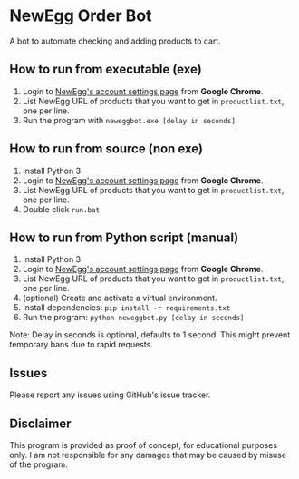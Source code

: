 # NewEgg Order Bot

A bot to automate checking and adding products to cart.

## How to run from executable (exe)

1. Login to [NewEgg's account settings page](https://secure.newegg.com/account/settings) from **Google Chrome**.
2. List NewEgg URL of products that you want to get in `productlist.txt`, one per line.
3. Run the program with `neweggbot.exe [delay in seconds]`

## How to run from source (non exe)

1. Install Python 3
2. Login to [NewEgg's account settings page](https://secure.newegg.com/account/settings) from **Google Chrome**.
3. List NewEgg URL of products that you want to get in `productlist.txt`, one per line.
4. Double click `run.bat`

## How to run from Python script (manual)

1. Install Python 3
2. Login to [NewEgg's account settings page](https://secure.newegg.com/account/settings) from **Google Chrome**.
3. List NewEgg URL of products that you want to get in `productlist.txt`, one per line.
4. (optional) Create and activate a virtual environment.
5. Install dependencies: `pip install -r requirements.txt`
6. Run the program: `python neweggbot.py [delay in seconds]`

Note: Delay in seconds is optional, defaults to 1 second. This might prevent temporary bans due to rapid requests.

## Issues

Please report any issues using GitHub's issue tracker.

## Disclaimer

This program is provided as proof of concept, for educational purposes only. I am not responsible for any damages that may be caused by misuse of the program.
